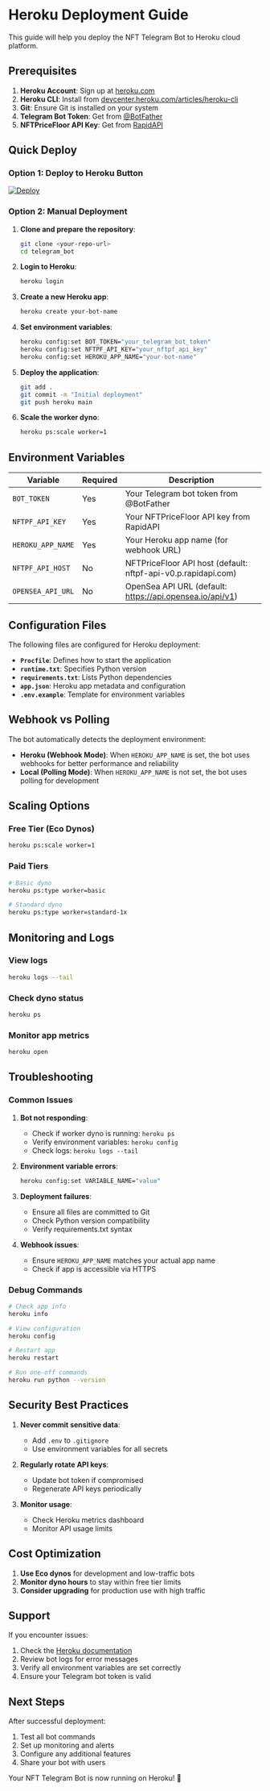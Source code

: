 # Heroku Deployment Guide

This guide will help you deploy the NFT Telegram Bot to Heroku cloud platform.

## Prerequisites

1. **Heroku Account**: Sign up at [heroku.com](https://heroku.com)
2. **Heroku CLI**: Install from [devcenter.heroku.com/articles/heroku-cli](https://devcenter.heroku.com/articles/heroku-cli)
3. **Git**: Ensure Git is installed on your system
4. **Telegram Bot Token**: Get from [@BotFather](https://t.me/botfather)
5. **NFTPriceFloor API Key**: Get from [RapidAPI](https://rapidapi.com/)

## Quick Deploy

### Option 1: Deploy to Heroku Button

[![Deploy](https://www.herokucdn.com/deploy/button.svg)](https://heroku.com/deploy)

### Option 2: Manual Deployment

1. **Clone and prepare the repository**:
   ```bash
   git clone <your-repo-url>
   cd telegram_bot
   ```

2. **Login to Heroku**:
   ```bash
   heroku login
   ```

3. **Create a new Heroku app**:
   ```bash
   heroku create your-bot-name
   ```

4. **Set environment variables**:
   ```bash
   heroku config:set BOT_TOKEN="your_telegram_bot_token"
   heroku config:set NFTPF_API_KEY="your_nftpf_api_key"
   heroku config:set HEROKU_APP_NAME="your-bot-name"
   ```

5. **Deploy the application**:
   ```bash
   git add .
   git commit -m "Initial deployment"
   git push heroku main
   ```

6. **Scale the worker dyno**:
   ```bash
   heroku ps:scale worker=1
   ```

## Environment Variables

| Variable | Required | Description |
|----------|----------|-------------|
| `BOT_TOKEN` | Yes | Your Telegram bot token from @BotFather |
| `NFTPF_API_KEY` | Yes | Your NFTPriceFloor API key from RapidAPI |
| `HEROKU_APP_NAME` | Yes | Your Heroku app name (for webhook URL) |
| `NFTPF_API_HOST` | No | NFTPriceFloor API host (default: nftpf-api-v0.p.rapidapi.com) |
| `OPENSEA_API_URL` | No | OpenSea API URL (default: https://api.opensea.io/api/v1) |

## Configuration Files

The following files are configured for Heroku deployment:

- **`Procfile`**: Defines how to start the application
- **`runtime.txt`**: Specifies Python version
- **`requirements.txt`**: Lists Python dependencies
- **`app.json`**: Heroku app metadata and configuration
- **`.env.example`**: Template for environment variables

## Webhook vs Polling

The bot automatically detects the deployment environment:

- **Heroku (Webhook Mode)**: When `HEROKU_APP_NAME` is set, the bot uses webhooks for better performance and reliability
- **Local (Polling Mode)**: When `HEROKU_APP_NAME` is not set, the bot uses polling for development

## Scaling Options

### Free Tier (Eco Dynos)
```bash
heroku ps:scale worker=1
```

### Paid Tiers
```bash
# Basic dyno
heroku ps:type worker=basic

# Standard dyno
heroku ps:type worker=standard-1x
```

## Monitoring and Logs

### View logs
```bash
heroku logs --tail
```

### Check dyno status
```bash
heroku ps
```

### Monitor app metrics
```bash
heroku open
```

## Troubleshooting

### Common Issues

1. **Bot not responding**:
   - Check if worker dyno is running: `heroku ps`
   - Verify environment variables: `heroku config`
   - Check logs: `heroku logs --tail`

2. **Environment variable errors**:
   ```bash
   heroku config:set VARIABLE_NAME="value"
   ```

3. **Deployment failures**:
   - Ensure all files are committed to Git
   - Check Python version compatibility
   - Verify requirements.txt syntax

4. **Webhook issues**:
   - Ensure `HEROKU_APP_NAME` matches your actual app name
   - Check if app is accessible via HTTPS

### Debug Commands

```bash
# Check app info
heroku info

# View configuration
heroku config

# Restart app
heroku restart

# Run one-off commands
heroku run python --version
```

## Security Best Practices

1. **Never commit sensitive data**:
   - Add `.env` to `.gitignore`
   - Use environment variables for all secrets

2. **Regularly rotate API keys**:
   - Update bot token if compromised
   - Regenerate API keys periodically

3. **Monitor usage**:
   - Check Heroku metrics dashboard
   - Monitor API usage limits

## Cost Optimization

1. **Use Eco dynos** for development and low-traffic bots
2. **Monitor dyno hours** to stay within free tier limits
3. **Consider upgrading** for production use with high traffic

## Support

If you encounter issues:

1. Check the [Heroku documentation](https://devcenter.heroku.com/)
2. Review bot logs for error messages
3. Verify all environment variables are set correctly
4. Ensure your Telegram bot token is valid

## Next Steps

After successful deployment:

1. Test all bot commands
2. Set up monitoring and alerts
3. Configure any additional features
4. Share your bot with users

Your NFT Telegram Bot is now running on Heroku! 🚀